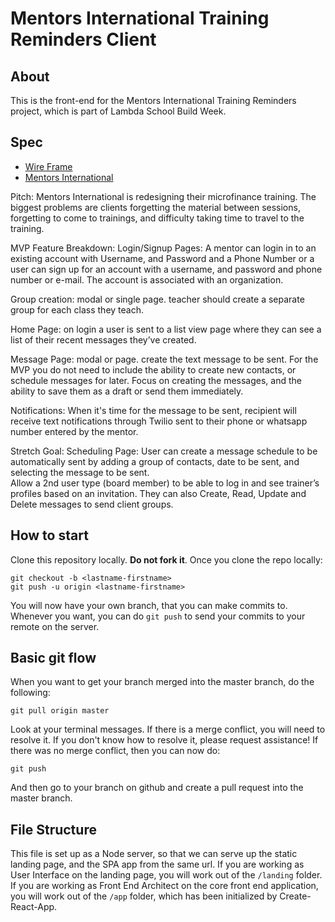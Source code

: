 # Mentors International Training Reminders Client

## About

This is the front-end for the Mentors International Training Reminders project, which is part of Lambda School Build Week.


## Spec

- [Wire Frame](https://balsamiq.cloud/sw751l9/pgofw0d)
- [Mentors International](https://mentorsinternational.org/)

Pitch: Mentors International is redesigning their microfinance training. The biggest problems are clients forgetting the material between sessions, forgetting to come to trainings, and difficulty taking time to travel to the training.

MVP Feature Breakdown:
Login/Signup Pages: A mentor can login in to an existing account with Username, and Password and a Phone Number or a user can sign up for an account with a username, and password and phone number or e-mail. The account is associated with an organization.

Group creation: modal or single page. teacher should create a separate group for each class they teach. 

Home Page: on login a user is sent to a list view page where they can see a list of their recent messages they’ve created. 

Message Page: modal or page.  create the text message to be sent. For the MVP you do not need to include the ability to create new contacts, or schedule messages for later. Focus on creating the messages, and the ability to save them as a draft or send them immediately. 

Notifications: When it's time for the message to be sent, recipient will receive text notifications through Twilio sent to their phone or whatsapp number entered by the mentor.

Stretch Goal: Scheduling Page: User can create a message schedule to be automatically sent by adding a group of contacts, date to be sent, and selecting the message to be sent.  
Allow a 2nd user type (board member) to be able to log in and see trainer’s profiles based on an invitation. They can also Create, Read, Update and Delete messages to send client groups.

## How to start

Clone this repository locally. **Do not fork it**.
Once you clone the repo locally:
```
git checkout -b <lastname-firstname>
git push -u origin <lastname-firstname>
```

You will now have your own branch, that you can make commits to. Whenever you want, you can do `git push` to send your commits to your remote on the server.

## Basic git flow

When you want to get your branch merged into the master branch, do the following:
```
git pull origin master
```
Look at your terminal messages. If there is a merge conflict, you will need to resolve it. If you don't know how to resolve it, please request assistance! If there was no merge conflict, then you can now do:
```
git push
```
And then go to your branch on github and create a pull request into the master branch.

## File Structure

This file is set up as a Node server, so that we can serve up the static landing page, and the SPA app from the same url.
If you are working as User Interface on the landing page, you will work out of the `/landing` folder.
If you are working as Front End Architect on the core front end application, you will work out of the `/app` folder, which has been initialized by Create-React-App.
